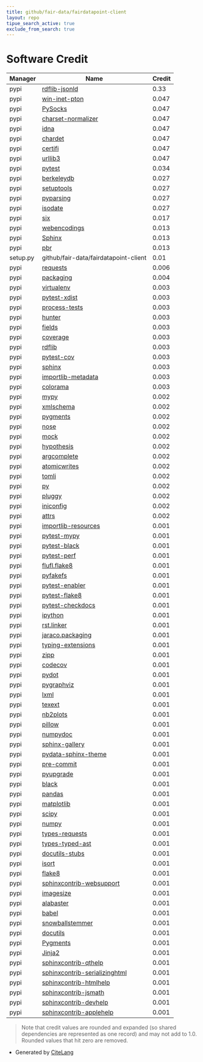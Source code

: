```yaml
---
title: github/fair-data/fairdatapoint-client
layout: repo
tipue_search_active: true
exclude_from_search: true
---
```

# Software Credit

|Manager|Name|Credit|
|-------|----|------|
|pypi|[rdflib-jsonld](https://github.com/RDFLib/rdflib-jsonld)|0.33|
|pypi|[win-inet-pton](https://pypi.org/project/win-inet-pton)|0.047|
|pypi|[PySocks](https://pypi.org/project/PySocks)|0.047|
|pypi|[charset-normalizer](https://pypi.org/project/charset-normalizer)|0.047|
|pypi|[idna](https://pypi.org/project/idna)|0.047|
|pypi|[chardet](https://pypi.org/project/chardet)|0.047|
|pypi|[certifi](https://pypi.org/project/certifi)|0.047|
|pypi|[urllib3](https://pypi.org/project/urllib3)|0.047|
|pypi|[pytest](https://docs.pytest.org/en/latest/)|0.034|
|pypi|[berkeleydb](https://www.jcea.es/programacion/pybsddb.htm)|0.027|
|pypi|[setuptools](https://github.com/pypa/setuptools)|0.027|
|pypi|[pyparsing](https://pypi.org/project/pyparsing)|0.027|
|pypi|[isodate](https://pypi.org/project/isodate)|0.027|
|pypi|[six](https://pypi.org/project/six)|0.017|
|pypi|[webencodings](https://pypi.org/project/webencodings)|0.013|
|pypi|[Sphinx](https://pypi.org/project/Sphinx)|0.013|
|pypi|[pbr](https://pypi.org/project/pbr)|0.013|
|setup.py|github/fair-data/fairdatapoint-client|0.01|
|pypi|[requests](https://requests.readthedocs.io)|0.006|
|pypi|[packaging](https://pypi.org/project/packaging)|0.004|
|pypi|[virtualenv](https://pypi.org/project/virtualenv)|0.003|
|pypi|[pytest-xdist](https://pypi.org/project/pytest-xdist)|0.003|
|pypi|[process-tests](https://pypi.org/project/process-tests)|0.003|
|pypi|[hunter](https://pypi.org/project/hunter)|0.003|
|pypi|[fields](https://pypi.org/project/fields)|0.003|
|pypi|[coverage](https://pypi.org/project/coverage)|0.003|
|pypi|[rdflib](https://github.com/RDFLib/rdflib)|0.003|
|pypi|[pytest-cov](https://github.com/pytest-dev/pytest-cov)|0.003|
|pypi|[sphinx](https://www.sphinx-doc.org/)|0.003|
|pypi|[importlib-metadata](https://github.com/python/importlib_metadata)|0.003|
|pypi|[colorama](https://pypi.org/project/colorama)|0.003|
|pypi|[mypy](https://pypi.org/project/mypy)|0.002|
|pypi|[xmlschema](https://pypi.org/project/xmlschema)|0.002|
|pypi|[pygments](https://pypi.org/project/pygments)|0.002|
|pypi|[nose](https://pypi.org/project/nose)|0.002|
|pypi|[mock](https://pypi.org/project/mock)|0.002|
|pypi|[hypothesis](https://pypi.org/project/hypothesis)|0.002|
|pypi|[argcomplete](https://pypi.org/project/argcomplete)|0.002|
|pypi|[atomicwrites](https://pypi.org/project/atomicwrites)|0.002|
|pypi|[tomli](https://pypi.org/project/tomli)|0.002|
|pypi|[py](https://pypi.org/project/py)|0.002|
|pypi|[pluggy](https://pypi.org/project/pluggy)|0.002|
|pypi|[iniconfig](https://pypi.org/project/iniconfig)|0.002|
|pypi|[attrs](https://pypi.org/project/attrs)|0.002|
|pypi|[importlib-resources](https://pypi.org/project/importlib-resources)|0.001|
|pypi|[pytest-mypy](https://pypi.org/project/pytest-mypy)|0.001|
|pypi|[pytest-black](https://pypi.org/project/pytest-black)|0.001|
|pypi|[pytest-perf](https://pypi.org/project/pytest-perf)|0.001|
|pypi|[flufl.flake8](https://pypi.org/project/flufl.flake8)|0.001|
|pypi|[pyfakefs](https://pypi.org/project/pyfakefs)|0.001|
|pypi|[pytest-enabler](https://pypi.org/project/pytest-enabler)|0.001|
|pypi|[pytest-flake8](https://pypi.org/project/pytest-flake8)|0.001|
|pypi|[pytest-checkdocs](https://pypi.org/project/pytest-checkdocs)|0.001|
|pypi|[ipython](https://pypi.org/project/ipython)|0.001|
|pypi|[rst.linker](https://pypi.org/project/rst.linker)|0.001|
|pypi|[jaraco.packaging](https://pypi.org/project/jaraco.packaging)|0.001|
|pypi|[typing-extensions](https://pypi.org/project/typing-extensions)|0.001|
|pypi|[zipp](https://pypi.org/project/zipp)|0.001|
|pypi|[codecov](https://pypi.org/project/codecov)|0.001|
|pypi|[pydot](https://pypi.org/project/pydot)|0.001|
|pypi|[pygraphviz](https://pypi.org/project/pygraphviz)|0.001|
|pypi|[lxml](https://pypi.org/project/lxml)|0.001|
|pypi|[texext](https://pypi.org/project/texext)|0.001|
|pypi|[nb2plots](https://pypi.org/project/nb2plots)|0.001|
|pypi|[pillow](https://pypi.org/project/pillow)|0.001|
|pypi|[numpydoc](https://pypi.org/project/numpydoc)|0.001|
|pypi|[sphinx-gallery](https://pypi.org/project/sphinx-gallery)|0.001|
|pypi|[pydata-sphinx-theme](https://pypi.org/project/pydata-sphinx-theme)|0.001|
|pypi|[pre-commit](https://pypi.org/project/pre-commit)|0.001|
|pypi|[pyupgrade](https://pypi.org/project/pyupgrade)|0.001|
|pypi|[black](https://pypi.org/project/black)|0.001|
|pypi|[pandas](https://pypi.org/project/pandas)|0.001|
|pypi|[matplotlib](https://pypi.org/project/matplotlib)|0.001|
|pypi|[scipy](https://pypi.org/project/scipy)|0.001|
|pypi|[numpy](https://pypi.org/project/numpy)|0.001|
|pypi|[types-requests](https://pypi.org/project/types-requests)|0.001|
|pypi|[types-typed-ast](https://pypi.org/project/types-typed-ast)|0.001|
|pypi|[docutils-stubs](https://pypi.org/project/docutils-stubs)|0.001|
|pypi|[isort](https://pypi.org/project/isort)|0.001|
|pypi|[flake8](https://pypi.org/project/flake8)|0.001|
|pypi|[sphinxcontrib-websupport](https://pypi.org/project/sphinxcontrib-websupport)|0.001|
|pypi|[imagesize](https://pypi.org/project/imagesize)|0.001|
|pypi|[alabaster](https://pypi.org/project/alabaster)|0.001|
|pypi|[babel](https://pypi.org/project/babel)|0.001|
|pypi|[snowballstemmer](https://pypi.org/project/snowballstemmer)|0.001|
|pypi|[docutils](https://pypi.org/project/docutils)|0.001|
|pypi|[Pygments](https://pypi.org/project/Pygments)|0.001|
|pypi|[Jinja2](https://pypi.org/project/Jinja2)|0.001|
|pypi|[sphinxcontrib-qthelp](https://pypi.org/project/sphinxcontrib-qthelp)|0.001|
|pypi|[sphinxcontrib-serializinghtml](https://pypi.org/project/sphinxcontrib-serializinghtml)|0.001|
|pypi|[sphinxcontrib-htmlhelp](https://pypi.org/project/sphinxcontrib-htmlhelp)|0.001|
|pypi|[sphinxcontrib-jsmath](https://pypi.org/project/sphinxcontrib-jsmath)|0.001|
|pypi|[sphinxcontrib-devhelp](https://pypi.org/project/sphinxcontrib-devhelp)|0.001|
|pypi|[sphinxcontrib-applehelp](https://pypi.org/project/sphinxcontrib-applehelp)|0.001|


> Note that credit values are rounded and expanded (so shared dependencies are represented as one record) and may not add to 1.0. Rounded values that hit zero are removed.


- Generated by [CiteLang](https://github.com/vsoch/citelang)
